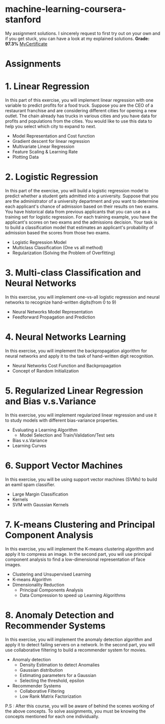 # machine-learning-coursera-stanford
My assignment solutions. I sincerely request to first try out on your own and if you get stuck, you can have a look at my explained solutions. **Grade: 97.3%**
[MyCertificate](https://www.coursera.org/account/accomplishments/records/GA8WYZZCJNXT)

# Assignments 
# 1. Linear Regression

In this part of this exercise, you will implement linear regression with one variable to predict profits for a food truck. Suppose you are the CEO of a restaurant franchise and are considering different cities for opening a new outlet. The chain already has trucks in various cities and you have data for profits and populations from the cities. You would like to use this data to help you select which city to expand to next.

- Model Representation and Cost function
- Gradient descent for linear regression
- Multivariate Linear Regression
- Feature Scaling & Learning Rate
- Plotting Data

# 2. Logistic Regression
In this part of the exercise, you will build a logistic regression model to predict whether a student gets admitted into a university. Suppose that you are the administrator of a university department and you want to determine each applicant's chance of admission based on their results on two exams. You have historical data from previous applicants that you can use as a training set for logistic regression. For each training example, you have the applicant's scores on two exams and the admissions decision.
Your task is to build a classification model that estimates an applicant's probability of admission based the scores from those two exams.

- Logistic Regression Model
- Multiclass Classification (One vs all method)
- Regularization (Solving the Problem of Overfitting)


# 3. Multi-class Classification and Neural Networks
In this exercise, you will implement one-vs-all logistic regression and neural networks to recognize hand-written digits(from 0 to 9)

- Neural Networks Model Representation
- Feedforward Propagation and Prediction

# 4. Neural Networks Learning
In this exercise, you will implement the backpropagation algorithm for neural networks and apply it to the task of hand-written digit recognition.

- Neural Networks Cost Function and Backpropagation
- Concept of Random Initialization

# 5. Regularized Linear Regression and Bias v.s.Variance
In this exercise, you will implement regularized linear regression and use it to study models with different bias-variance properties.

- Evaluating a Learning Algorithm
	- Model Selection and Train/Validation/Test sets
- Bias v.s.Variance
- Learning Curves

# 6. Support Vector Machines
In this exercise, you will be using support vector machines (SVMs) to build an eamil spam classifier.

- Large Margin Classification
- Kernels
- SVM with Gaussian Kernels

# 7. K-means Clustering and Principal Component Analysis
In this exercise, you will implement the K-means clustering algorithm and apply it to compress an image. In the second part, you will use principal component analysis to find a low-dimensional representation of face images.

- Clustering and Unsupervised Learning
- K-means Algorithm
- Dimensionality Reduction
	- Principal Components Analysis 
	- Data Compression to speed up Learning Algorithms
	

# 8. Anomaly Detection and Recommender Systems
In this exercise, you will implement the anomaly detection algorithm and apply it to detect failing servers on a network. In the second part, you will use collaborative filtering to build a recommender system for movies.

- Anomaly detection
	- Density Estimation to detect Anomalies
	- Gaussian distribution
	- Estimating parameters for a Gaussian
	- Selecting the threshold, epsilon
- Recommender Systems
	- Collaborative Filtering
	- Low Rank Matrix Factorization
	
	
P.S : After this course, you will be aware of behind the scenes working of the above concepts. To solve assignments, you must be knowing the concepts mentioned for each one individually.
